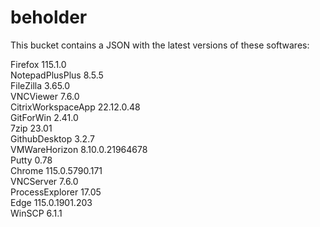 # beholder
This bucket contains a JSON with the latest versions of these softwares:

Firefox            115.1.0          
NotepadPlusPlus    8.5.5            
FileZilla          3.65.0           
VNCViewer          7.6.0            
CitrixWorkspaceApp 22.12.0.48       
GitForWin          2.41.0           
7zip               23.01            
GithubDesktop      3.2.7            
VMWareHorizon      8.10.0.21964678  
Putty              0.78             
Chrome             115.0.5790.171   
VNCServer          7.6.0            
ProcessExplorer    17.05            
Edge               115.0.1901.203   
WinSCP             6.1.1            



